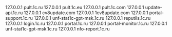 127.0.0.1 pult.1c.ru
127.0.0.1 pult.1c.eu
127.0.0.1 pult.1c.com
127.0.0.1 update-api.1c.ru
127.0.0.1 cv8update.com
127.0.0.1 1cv8update.com
127.0.0.1 portal-support.1c.ru
127.0.0.1 unf-stat1c-gpt-msk.1c.ru
127.0.0.1 reputils.1c.ru
127.0.0.1 login.1c.ru
127.0.0.1 portal.1c.ru
127.0.0.1 portal-monitor.1c.ru
127.0.0.1 unf-stat1c-gpt-msk.1c.ru
127.0.0.1 nfo-report.1c.ru